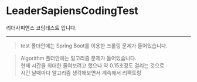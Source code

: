 # LeaderSapiensCodingTest
리더사피엔스 코딩테스트 입니다.  
* * *
> test 폴더안에는 Spring Boot를 이용한 크롤링 문제가 들어있습니다.  
  
> Algorithm 폴더안에는 알고리즘 문제가 들어있습니다.  
> 현재 시간을 최대한 줄여보려고 했으나 약 0.15초정도 걸리는 것으로  
>시간 날때마다 알고리즘 생각해보면서 계속해서 리팩토링 
